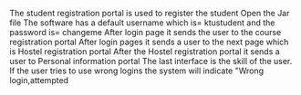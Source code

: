 The student registration portal is used to register the student
Open the Jar file
The software has a default username which is= ktustudent and the password is= changeme 
After login page it sends the user to the course registration portal
After login pages it sends a user to the next page which is Hostel registration portal
After the Hostel registration portal it sends a user to Personal information portal
The last interface is the skill of the user.
If the user tries to use wrong logins the system will indicate "Wrong login,attempted
